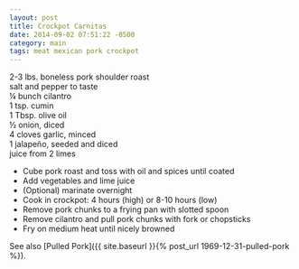 ```yaml
---
layout: post
title: Crockpot Carnitas
date: 2014-09-02 07:51:22 -0500
category: main
tags: meat mexican pork crockpot
---
```

2-3 lbs. boneless pork shoulder roast  
salt and pepper to taste  
¼ bunch cilantro  
1 tsp. cumin  
1 Tbsp. olive oil  
½ onion, diced  
4 cloves garlic, minced  
1 jalapeño, seeded and diced  
juice from 2 limes  

 * Cube pork roast and toss with oil and spices until coated
 * Add vegetables and lime juice
 * (Optional) marinate overnight
 * Cook in crockpot: 4 hours (high) or 8-10 hours (low)
 * Remove pork chunks to a frying pan with slotted spoon
 * Remove cilantro and pull pork chunks with fork or chopsticks
 * Fry on medium heat until nicely browned

See also [Pulled Pork]({{ site.baseurl }}{% post_url 1969-12-31-pulled-pork %}).

